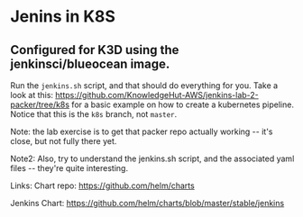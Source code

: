 # Jenins in K8S
## Configured for K3D using the jenkinsci/blueocean image.

Run the `jenkins.sh` script, and that should do everything for you. 
Take a look at this: https://github.com/KnowledgeHut-AWS/jenkins-lab-2-packer/tree/k8s for a basic example on how to create a kubernetes pipeline. Notice that this is the `k8s` branch, not `master`.


Note: the lab exercise is to get that packer repo actually working -- it's close, but not fully there yet.

Note2: Also, try to understand the jenkins.sh script, and the associated yaml files -- they're quite interesting.

Links:
Chart repo: https://github.com/helm/charts

Jenkins Chart: https://github.com/helm/charts/blob/master/stable/jenkins

